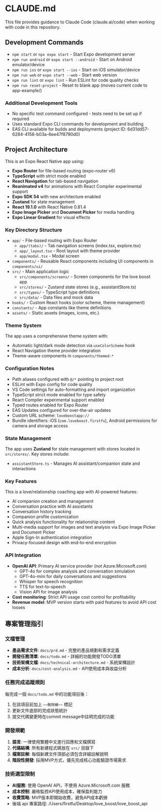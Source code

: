 # CLAUDE.md

This file provides guidance to Claude Code (claude.ai/code) when working with code in this repository.

## Development Commands

- `npm start` or `npx expo start` - Start Expo development server
- `npm run android` or `expo start --android` - Start on Android emulator/device
- `npm run ios` or `expo start --ios` - Start on iOS simulator/device
- `npm run web` or `expo start --web` - Start web version
- `npm run lint` or `expo lint` - Run ESLint for code quality checks
- `npm run reset-project` - Reset to blank app (moves current code to app-example/)

### Additional Development Tools
- No specific test command configured - tests need to be set up if required
- Uses standard Expo CLI commands for development and building
- EAS CLI available for builds and deployments (project ID: 6d31dd57-6284-4158-b03a-6ee47f8790d0)

## Project Architecture

This is an Expo React Native app using:

- **Expo Router** for file-based routing (expo-router v6)
- **TypeScript** with strict mode enabled
- **React Navigation** for tab-based navigation
- **Reanimated v4** for animations with React Compiler experimental support
- **Expo SDK 54** with new architecture enabled
- **Zustand** for state management
- **React 19.1.0** with React Native 0.81.4
- **Expo Image Picker** and **Document Picker** for media handling
- **Expo Linear Gradient** for visual effects

### Key Directory Structure

- `app/` - File-based routing with Expo Router
  - `app/(tabs)/` - Tab navigation screens (index.tsx, explore.tsx)
  - `app/_layout.tsx` - Root layout with theme provider
  - `app/modal.tsx` - Modal screen
- `components/` - Reusable React components including UI components in `components/ui/`
- `src/` - Main application logic
  - `src/components/screens/` - Screen components for the love boost app
  - `src/stores/` - Zustand state stores (e.g., assistantStore.ts)
  - `src/types/` - TypeScript type definitions
  - `src/data/` - Data files and mock data
- `hooks/` - Custom React hooks (color scheme, theme management)
- `constants/` - App constants like theme definitions
- `assets/` - Static assets (images, icons, etc.)

### Theme System

The app uses a comprehensive theme system with:
- Automatic light/dark mode detection via `useColorScheme` hook
- React Navigation theme provider integration
- Theme-aware components in `components/themed-*`

### Configuration Notes

- Path aliases configured with `@/*` pointing to project root
- ESLint with Expo config for code quality
- VS Code settings for auto-formatting and import organization
- TypeScript strict mode enabled for type safety
- React Compiler experimental support enabled
- Typed routes enabled for Expo Router
- EAS Updates configured for over-the-air updates
- Custom URL scheme: `loveboostapp://`
- Bundle identifiers: iOS (`com.loveboost.firstfu`), Android permissions for camera and storage access

### State Management

The app uses **Zustand** for state management with stores located in `src/stores/`. Key stores include:
- `assistantStore.ts` - Manages AI assistant/companion state and interactions

### Key Features

This is a love/relationship coaching app with AI-powered features:
- AI companion creation and management
- Conversation practice with AI assistants
- Conversation history tracking
- Companion profile customization
- Quick analysis functionality for relationship content
- Multi-media support for images and text analysis via Expo Image Picker and Document Picker
- Apple Sign-In authentication integration
- Privacy-focused design with end-to-end encryption

### API Integration

- **OpenAI API**: Primary AI service provider (not Azure.Microsoft.com)
  - GPT-4o for complex analysis and conversation simulation
  - GPT-4o-mini for daily conversations and suggestions
  - Whisper for speech recognition
  - TTS for text-to-speech
  - Vision API for image analysis
- **Cost monitoring**: Strict API usage cost control for profitability
- **Revenue model**: MVP version starts with paid features to avoid API cost losses
## 專案管理指引

### 文檔管理
- **產品需求文件**: `docs/prd.md` - 完整的產品規劃和需求定義
- **開發任務清單**: `docs/todo.md` - 詳細的功能開發TODO清單
- **技術架構文檔**: `docs/technical-architecture.md` - 系統架構設計
- **成本分析**: `docs/cost-analysis.md` - API使用成本與收益分析

### 任務完成追蹤規則
每完成一個 `docs/todo.md` 中的功能項目後：
1. 在該項目前加上 `~~刪除線~~` 標記
2. 更新文件底部的完成狀態統計
3. 提交代碼變更時在commit message中註明完成的功能

### 開發規範
1. **語言**: 一律使用繁體中文進行回應和文檔撰寫
2. **代碼結構**: 所有新建程式碼放在 `src/` 目錄下
3. **檔案註解**: 每個新建文件頂部必須包含詳細註解說明
4. **階段性開發**: 採用MVP方式，優先完成核心功能驗證市場需求

### 技術選型限制
- **AI服務**: 使用 OpenAI API，不使用 Azure.Microsoft.com 服務
- **成本控制**: 嚴格監控API使用成本，確保盈利能力
- **收費策略**: MVP版本即開始收費，避免API成本虧損
- 後端 api 專案路徑: /Users/firstfu/Desktop/love_boost/love_boost_api